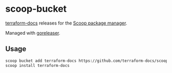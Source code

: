 # scoop-bucket

[terraform-docs](https://github.com/terraform-docs/terraform-docs/) releases for the [Scoop package manager](https://scoop.sh/).

Managed with [goreleaser](https://goreleaser.com/).

## Usage

```bash
scoop bucket add terraform-docs https://github.com/terraform-docs/scoop-bucket
scoop install terraform-docs
```
